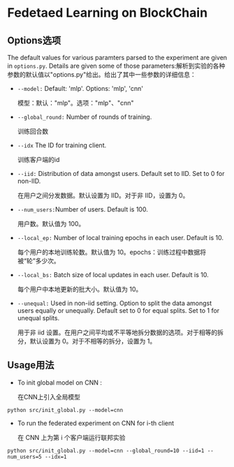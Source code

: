 # Fedetaed Learning on BlockChain

## Options选项

The default values for various paramters parsed to the experiment are given in ```options.py```. Details are given some of those parameters:解析到实验的各种参数的默认值以"options.py"给出。给出了其中一些参数的详细信息：

* ```--model:```    Default: 'mlp'. Options: 'mlp', 'cnn'

  模型：默认："mlp"。选项："mlp"、"cnn"

* ```--global_round:```   Number of rounds of training. 

  训练回合数

* ```--idx``` The ID for training client. 

  训练客户端的id

* ```--iid:```      Distribution of data amongst users. Default set to IID. Set to 0 for non-IID.

  在用户之间分发数据。默认设置为 IID。对于非 IID，设置为 0。

* ```--num_users:```Number of users. Default is 100.

  用户数。默认值为 100。

* ```--local_ep:``` Number of local training epochs in each user. Default is 10.

  每个用户的本地训练轮数。默认值为 10。epochs：训练过程中数据将被“轮”多少次。

* ```--local_bs:``` Batch size of local updates in each user. Default is 10.

  每个用户中本地更新的批大小。默认值为 10。

* ```--unequal:```  Used in non-iid setting. Option to split the data amongst users equally or unequally. Default set to 0 for equal splits. Set to 1 for unequal splits.
  
  用于非 iid 设置。在用户之间平均或不平等地拆分数据的选项。对于相等的拆分，默认设置为 0。对于不相等的拆分，设置为 1。
## Usage用法
* To init global model on CNN :

  在CNN上引入全局模型
```
python src/init_global.py --model=cnn 

```

* To run the federated experiment on CNN for i-th client

  在 CNN 上为第 i 个客户端运行联邦实验
```
python src/init_global.py --model=cnn --global_round=10 --iid=1 --num_users=5 --idx=1
```